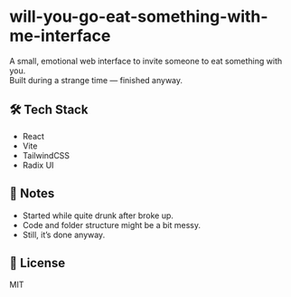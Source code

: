 # will-you-go-eat-something-with-me-interface

A small, emotional web interface to invite someone to eat something with you.  
Built during a strange time — finished anyway.

## 🛠 Tech Stack

- React
- Vite
- TailwindCSS
- Radix UI

## 📝 Notes

- Started while quite drunk after broke up.
- Code and folder structure might be a bit messy.
- Still, it’s done anyway.

## 📄 License

MIT
